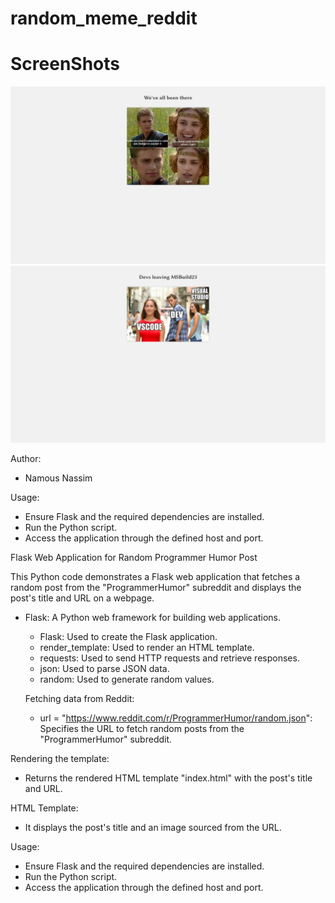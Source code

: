 # random_meme_reddit 


# ScreenShots 

![Screenshot](ScreenShots/screen.png) 
![Screenshot2](ScreenShots/screen2.png)  

Author: 
- Namous Nassim

Usage:
- Ensure Flask and the required dependencies are installed.
- Run the Python script.
- Access the application through the defined host and port.

Flask Web Application for Random Programmer Humor Post

This Python code demonstrates a Flask web application that fetches a random post from the "ProgrammerHumor" subreddit and displays the post's title and URL on a webpage.

- Flask: A Python web framework for building web applications.

   - Flask: Used to create the Flask application.
   - render_template: Used to render an HTML template.
   - requests: Used to send HTTP requests and retrieve responses.
   - json: Used to parse JSON data.
   - random: Used to generate random values.


  Fetching data from Reddit:
   - url = "https://www.reddit.com/r/ProgrammerHumor/random.json": Specifies the URL to fetch random posts from the "ProgrammerHumor" subreddit.
  


Rendering the template:
   - Returns the rendered HTML template "index.html" with the post's title and URL.

HTML Template:
- It displays the post's title and an image sourced from the URL.



Usage:
- Ensure Flask and the required dependencies are installed.
- Run the Python script.
- Access the application through the defined host and port.
